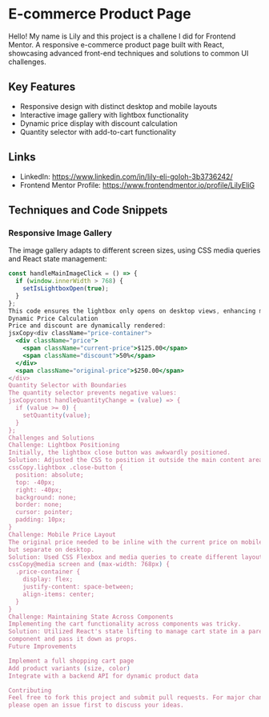 # E-commerce Product Page

Hello! My name is Lily and this project is a challene I did for Frontend Mentor. A responsive e-commerce product page built with React, showcasing advanced 
front-end techniques and solutions to common UI challenges.

## Key Features

- Responsive design with distinct desktop and mobile layouts
- Interactive image gallery with lightbox functionality
- Dynamic price display with discount calculation
- Quantity selector with add-to-cart functionality
  

## Links
- LinkedIn: https://www.linkedin.com/in/lily-eli-goloh-3b3736242/
- Frontend Mentor Profile: https://www.frontendmentor.io/profile/LilyEliG


## Techniques and Code Snippets

### Responsive Image Gallery

The image gallery adapts to different screen sizes, using CSS media queries 
and React state management:

```jsx
const handleMainImageClick = () => {
  if (window.innerWidth > 768) {
    setIsLightboxOpen(true);
  }
};
This code ensures the lightbox only opens on desktop views, enhancing mobile UX.
Dynamic Price Calculation
Price and discount are dynamically rendered:
jsxCopy<div className="price-container">
  <div className="price">
    <span className="current-price">$125.00</span>
    <span className="discount">50%</span>
  </div>
  <span className="original-price">$250.00</span>
</div>
Quantity Selector with Boundaries
The quantity selector prevents negative values:
jsxCopyconst handleQuantityChange = (value) => {
  if (value >= 0) {
    setQuantity(value);
  }
};
Challenges and Solutions
Challenge: Lightbox Positioning
Initially, the lightbox close button was awkwardly positioned.
Solution: Adjusted the CSS to position it outside the main content area:
cssCopy.lightbox .close-button {
  position: absolute;
  top: -40px;
  right: -40px;
  background: none;
  border: none;
  cursor: pointer;
  padding: 10px;
}
Challenge: Mobile Price Layout
The original price needed to be inline with the current price on mobile views,
but separate on desktop.
Solution: Used CSS Flexbox and media queries to create different layouts:
cssCopy@media screen and (max-width: 768px) {
  .price-container {
    display: flex;
    justify-content: space-between;
    align-items: center;
  }
}
Challenge: Maintaining State Across Components
Implementing the cart functionality across components was tricky.
Solution: Utilized React's state lifting to manage cart state in a parent
component and pass it down as props.
Future Improvements

Implement a full shopping cart page
Add product variants (size, color)
Integrate with a backend API for dynamic product data

Contributing
Feel free to fork this project and submit pull requests. For major changes,
please open an issue first to discuss your ideas.
